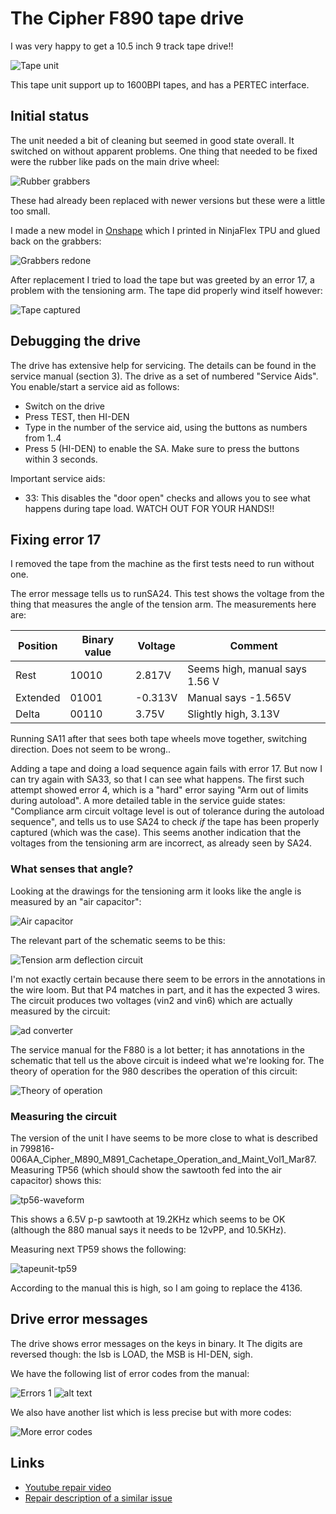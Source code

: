 # The Cipher F890 tape drive

I was very happy to get a 10.5 inch 9 track tape drive!!

![Tape unit](cipher-m890-1.png)

This tape unit support up to 1600BPI tapes, and has a PERTEC interface.

## Initial status
The unit needed a bit of cleaning but seemed in good state overall. It switched on without apparent problems. One thing that needed to be fixed were the rubber like pads on the main drive wheel:

![Rubber grabbers](original-grabbers.png)

These had already been replaced with newer versions but these were a little too small.

I made a new model in [Onshape](https://cad.onshape.com/documents/5250b162d057a5e5121f53b6/w/216b7eb7df0f59c64dfa8067/e/a828b49ce936e442852a7f1d) which I printed in NinjaFlex TPU and glued back on the grabbers:

![Grabbers redone](new-grabbers.png)

After replacement I tried to load the tape but was greeted by an error 17, a problem with the tensioning arm. The tape did properly wind itself however:

![Tape captured](captured.png)

## Debugging the drive
The drive has extensive help for servicing. The details can be found in the service manual (section 3). The drive as a set of numbered "Service Aids". You enable/start a service aid as follows:

* Switch on the drive
* Press TEST, then HI-DEN
* Type in the number of the service aid, using the buttons as numbers from 1..4
* Press 5 (HI-DEN) to enable the SA.
Make sure to press the buttons within 3 seconds.

Important service aids:

* 33: This disables the "door open" checks and allows you to see what happens during tape load. WATCH OUT FOR YOUR HANDS!!




## Fixing error 17
I removed the tape from the machine as the first tests need to run without one.

The error message tells us to runSA24. This test shows the voltage from the thing that measures the angle of the tension arm. The measurements here are:

| Position | Binary value | Voltage | Comment |
| -------- | ------------ | ------- | ------- |
| Rest     | 10010        | 2.817V  | Seems high, manual says 1.56 V |
| Extended | 01001        | -0.313V | Manual says -1.565V |
| Delta    | 00110        | 3.75V   | Slightly high, 3.13V |

Running SA11 after that sees both tape wheels move together, switching direction. Does not seem to be wrong..

Adding a tape and doing a load sequence again fails with error 17. But now I can try again with SA33, so that I can see what happens.
The first such attempt showed error 4, which is a "hard" error saying "Arm out of limits during autoload". A more detailed table in the service guide states:
"Compliance arm circuit voltage level is out of tolerance during the autoload sequence", and tells us to use SA24 to check _if_ the tape has been properly captured (which was the case).
This seems another indication that the voltages from the tensioning arm are incorrect, as already seen by SA24.

### What senses that angle?
Looking at the drawings for the tensioning arm it looks like the angle is measured by an "air capacitor":

![Air capacitor](aircapacitor.png)

The relevant part of the schematic seems to be this:

![Tension arm deflection circuit](tensionArmCircuit.png)

I'm not exactly certain because there seem to be errors in the annotations in the wire loom. But that P4 matches in part, and it has the expected 3 wires. The circuit produces two voltages (vin2 and vin6) which are actually measured by the circuit:

![ad converter](adconverter.png)

The service manual for the F880 is a lot better; it has annotations in the schematic that tell us the above circuit is indeed what we're looking for. The theory of operation for the 980 describes the operation of this circuit:

![Theory of operation](theoryofoperation.png)

### Measuring the circuit
The version of the unit I have seems to be more close to what is described in 799816-006AA_Cipher_M890_M891_Cachetape_Operation_and_Maint_Vol1_Mar87. Measuring TP56 (which should show the sawtooth fed into the air capacitor) shows this:

![tp56-waveform](tapeunit-tp56.png)

This shows a 6.5V p-p sawtooth at 19.2KHz which seems to be OK (although the 880 manual says it needs to be 12vPP, and 10.5KHz).

Measuring next TP59 shows the following:

![tapeunit-tp59](tapeunit-tp59.png)

According to the manual this is high, so I am going to replace the 4136.


## Drive error messages
The drive shows error messages on the keys in binary. It The digits are reversed though: the lsb is LOAD, the MSB is HI-DEN, sigh.

We have the following list of error codes from the manual:

![Errors 1](errors1.png)
![alt text](errors2.png)

We also have another list which is less precise but with more codes:

![More error codes](errors3.png)


## Links

- [Youtube repair video](https://www.youtube.com/watch?v=9-UWP-Op278)
- [Repair description of a similar issue](https://microvax2.org/wp/2010/01/10/attempted-repair-cipher-880-or-891-tape-drive/)

